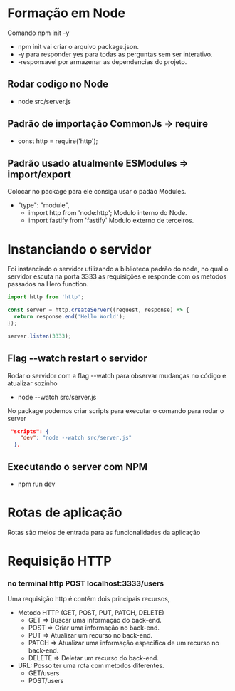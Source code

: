 # Formação em Node

Comando npm init -y

- npm init vai criar o arquivo package.json.
- -y para responder yes para todas as perguntas sem ser interativo.
- -responsavel por armazenar as dependencias do projeto.

## Rodar codigo no Node

- node src/server.js

## Padrão de importação CommonJs => require

- const http = require('http');

## Padrão usado atualmente ESModules => import/export

Colocar no package para ele consiga usar o padão Modules.

- "type": "module",
  - import http from 'node:http'; Modulo interno do Node.
  - import fastify from 'fastify' Modulo externo de terceiros.

# Instanciando o servidor

Foi instanciado o servidor utilizando a biblioteca padrão do node, no qual o servidor
escuta na porta 3333 as requisições e responde com os metodos passados na Hero function.

```js
import http from 'http';

const server = http.createServer((request, response) => {
  return response.end('Hello World');
});

server.listen(3333);
```

## Flag --watch restart o servidor

Rodar o servidor com a flag --watch para observar mudanças no código e atualizar sozinho

- node --watch src/server.js

No package podemos criar scripts para executar o comando para rodar o server

```json
 "scripts": {
    "dev": "node --watch src/server.js"
  },
```

## Executando o server com NPM

- npm run dev

# Rotas de aplicação

Rotas são meios de entrada para as funcionalidades da aplicação

# Requisição HTTP

### no terminal http POST localhost:3333/users

Uma requisição http é contém dois principais recursos,

- Metodo HTTP (GET, POST, PUT, PATCH, DELETE)
  - GET => Buscar uma informação do back-end.
  - POST => Criar uma informação no back-end.
  - PUT => Atualizar um recurso no back-end.
  - PATCH => Atualizar uma informação especifica de um recurso no back-end.
  - DELETE => Deletar um recurso do back-end.
- URL: Posso ter uma rota com metodos diferentes.
  - GET/users
  - POST/users
